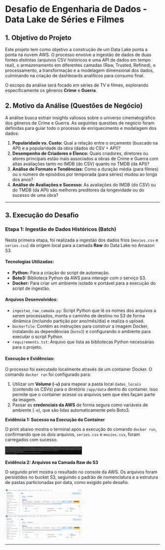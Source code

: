 # Desafio de Engenharia de Dados - Data Lake de Séries e Filmes

## 1. Objetivo do Projeto

Este projeto tem como objetivo a construção de um Data Lake ponta a ponta na nuvem AWS. O processo envolve a ingestão de dados de duas fontes distintas (arquivos CSV históricos e uma API de dados em tempo real), o armazenamento em diferentes camadas (Raw, Trusted, Refined), o processamento, a transformação e a modelagem dimensional dos dados, culminando na criação de dashboards analíticos para consumo final.

O escopo da análise será focado em séries de TV e filmes, explorando especificamente os gêneros **Crime** e **Guerra**.

## 2. Motivo da Análise (Questões de Negócio)

A análise busca extrair insights valiosos sobre o universo cinematográfico dos gêneros de Crime e Guerra. As seguintes questões de negócio foram definidas para guiar todo o processo de enriquecimento e modelagem dos dados:

1.  **Popularidade vs. Custo:** Qual a relação entre o orçamento (buscado na API) e a popularidade da obra (dados do CSV + API)?
2.  **Desempenho de Criadores e Elenco:** Quais criadores, diretores ou atores principais estão mais associados a obras de Crime e Guerra com altas avaliações tanto no IMDB (do CSV) quanto no TMDB (da API)?
3.  **Análise de Formato e Tendências:** Como a duração média (para filmes) ou o número de episódios por temporada (para séries) mudou ao longo dos anos?
4.  **Análise de Avaliações e Sucesso:** As avaliações do IMDB (do CSV) ou do TMDB (da API) são melhores preditores da longevidade ou do sucesso de uma obra?

---

## 3. Execução do Desafio

### **Etapa 1: Ingestão de Dados Históricos (Batch)**

Nesta primeira etapa, foi realizada a ingestão dos dados frios (`movies.csv` e `series.csv`) da origem local para a camada **Raw** do Data Lake no Amazon S3.

#### **Tecnologias Utilizadas:**
* **Python:** Para a criação do script de automação.
* **Boto3:** Biblioteca Python da AWS para interagir com o serviço S3.
* **Docker:** Para criar um ambiente isolado e portável para a execução do script de ingestão.

#### **Arquivos Desenvolvidos:**

* `ingestao_raw_camada.py`: Script Python que lê os nomes dos arquivos a serem processados, monta o caminho de destino no S3 de forma dinâmica (incluindo partição por ano/mês/dia) e realiza o upload.
* `Dockerfile`: Contém as instruções para construir a imagem Docker, instalando as dependências (`boto3`) e configurando o ambiente para executar o script Python.
* `requirements.txt`: Arquivo que lista as bibliotecas Python necessárias para o projeto.

#### **Execução e Evidências:**

O processo foi executado localmente através de um container Docker. O comando `docker run` foi configurado para:
1.  Utilizar um **Volume (`-v`)** para mapear a pasta local `dados_locais` (contendo os CSVs) para o diretório `/app/data` dentro do container. Isso permite que o container acesse os arquivos sem que eles façam parte da imagem.
2.  Passar as **credenciais da AWS** de forma segura como variáveis de ambiente (`-e`), que são lidas automaticamente pelo Boto3.

**Evidência 1: Sucesso na Execução do Container**

O print abaixo mostra o terminal após a execução do comando `docker run`, confirmando que os dois arquivos, `series.csv` e `movies.csv`, foram carregados com sucesso.

<img src="/sprint-5/desafio/evidencias/upload-concluido.png" alt="Imagem de perfil" width="250"/>

**Evidência 2: Arquivos na Camada Raw do S3**

O segundo print mostra o resultado no console da AWS. Os arquivos foram persistidos no bucket S3, seguindo o padrão de nomenclatura e a estrutura de pastas particionadas por data, como exigido pelo desafio.

<img src="/sprint-5/desafio/evidencias/bucket-filme.png" alt="Imagem de perfil" width="250"/>
<br>
<img src="/sprint-5/desafio/evidencias/bucket-serie.png" alt="Imagem de perfil" width="250"/>

---